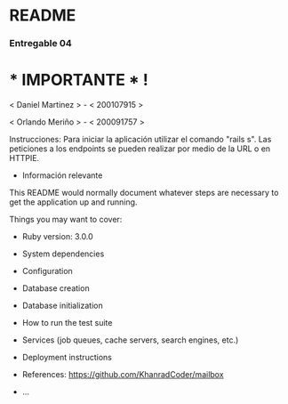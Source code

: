 # README

### Entregable 04

# * IMPORTANTE * !

< Daniel Martinez > - < 200107915 >

< Orlando Meriño > - < 200091757 >

Instrucciones:
Para iniciar la aplicación utilizar el comando "rails s". Las peticiones a los endpoints se pueden realizar por medio de la URL o en HTTPIE.

* Información relevante

This README would normally document whatever steps are necessary to get the
application up and running.

Things you may want to cover:

* Ruby version: 3.0.0

* System dependencies

* Configuration

* Database creation

* Database initialization

* How to run the test suite

* Services (job queues, cache servers, search engines, etc.)

* Deployment instructions
* References: 
https://github.com/KhanradCoder/mailbox
* ...
